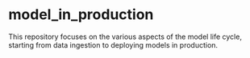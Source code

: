 # model_in_production
This repository focuses on  the various aspects of the model life cycle, starting from data ingestion to deploying models in production.

